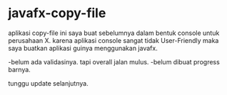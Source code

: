 # javafx-copy-file
aplikasi copy-file ini saya buat sebelumnya dalam bentuk console untuk perusahaan X.
karena aplikasi console sangat tidak User-Friendly maka saya buatkan aplikasi guinya menggunakan javafx.

-belum ada validasinya. tapi overall jalan mulus.
-belum dibuat progress barnya.

tunggu update selanjutnya.
